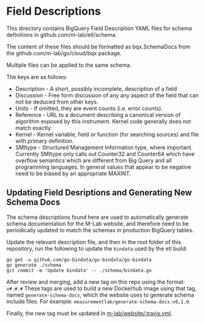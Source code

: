 # Field Descriptions

This directory contains BigQuery Field Description YAML files for schema
definitions in github.com/m-lab/etl/schema.

The content of these files should be formatted as bqx.SchemaDocs from the
github.com/m-lab/go/cloud/bqx package.

Multiple files can be applied to the same schema.

The keys are as follows:
* Description - A short, possibly incomplete, description of a field
* Discussion - Free form discussion of any any aspect of the field that can not
be deduced from other keys.
* Units - If omitted, they are event counts (i.e. error counts).
* Reference - URL to a document describing a canonical version of algorithm
exposed by this instrument.  Kernel code generally does not match exactly.
* Kernel - Kernel variable, field or function (for searching sources) and 
file with primary definition.
* SMItype - Structured Management Information type, where important.
Currently SMItype only calls out Counter32 and Counter64 which have overflow
semantics which are different from Big Query and all programming languages.
In general values that appear to be negative need to be biased by an 
appropriate MAXINT.

## Updating Field Desriptions and Generating New Schema Docs

The schema descriptions found here are used to automatically generate 
schema documentation for the M-Lab website, and therefore need to be
periodically updated to match the schemas in production BigQuery tables.

Update the relevant description file, and then in the root folder of 
this repository, run the following to update the `bindata` used by the 
etl build:

```
go get -u github.com/go-bindata/go-bindata/go-bindata
go generate ./schema
git commit -m 'Update bindata' -- ./schema/bindata.go
```

After review and merging, add a new tag on this repo using the format: `v#.#.#` 
These tags are used to build a new Dockerhub image using that tag, 
named `generate-schema-docs`, which the website uses to generate schema
include files. For example: `measurementlab/generate-schema-docs:v0.1.0`.

Finally, the new tag must be updated in [m-lab/website/.travis.yml](https://github.com/m-lab/website/blob/master/.travis.yml#L23).
